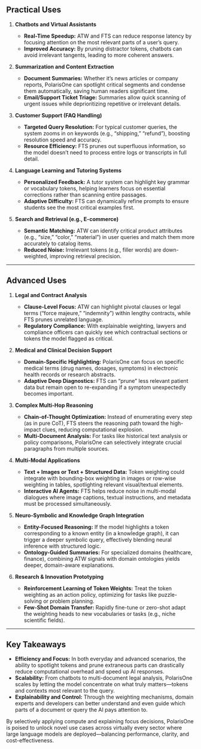 ## Practical Uses

1. **Chatbots and Virtual Assistants**  
   - **Real-Time Speedup:** ATW and FTS can reduce response latency by focusing attention on the most relevant parts of a user’s query.  
   - **Improved Accuracy:** By pruning distractor tokens, chatbots can avoid irrelevant tangents, leading to more coherent answers.

2. **Summarization and Content Extraction**  
   - **Document Summaries:** Whether it’s news articles or company reports, PolarisOne can spotlight critical segments and condense them automatically, saving human readers significant time.  
   - **Email/Support Ticket Triage:** Summaries allow quick scanning of urgent issues while deprioritizing repetitive or irrelevant details.

3. **Customer Support (FAQ Handling)**  
   - **Targeted Query Resolution:** For typical customer queries, the system zooms in on keywords (e.g., “shipping,” “refund”), boosting resolution speed and accuracy.  
   - **Resource Efficiency:** FTS prunes out superfluous information, so the model doesn’t need to process entire logs or transcripts in full detail.

4. **Language Learning and Tutoring Systems**  
   - **Personalized Feedback:** A tutor system can highlight key grammar or vocabulary tokens, helping learners focus on essential corrections rather than scanning entire passages.  
   - **Adaptive Difficulty:** FTS can dynamically refine prompts to ensure students see the most critical examples first.

5. **Search and Retrieval (e.g., E-commerce)**  
   - **Semantic Matching:** ATW can identify critical product attributes (e.g., “size,” “color,” “material”) in user queries and match them more accurately to catalog items.  
   - **Reduced Noise:** Irrelevant tokens (e.g., filler words) are down-weighted, improving retrieval precision.

---

## Advanced Uses

1. **Legal and Contract Analysis**  
   - **Clause-Level Focus:** ATW can highlight pivotal clauses or legal terms (“force majeure,” “indemnity”) within lengthy contracts, while FTS prunes unrelated language.  
   - **Regulatory Compliance:** With explainable weighting, lawyers and compliance officers can quickly see which contractual sections or tokens the model flagged as critical.

2. **Medical and Clinical Decision Support**  
   - **Domain-Specific Highlighting:** PolarisOne can focus on specific medical terms (drug names, dosages, symptoms) in electronic health records or research abstracts.  
   - **Adaptive Deep Diagnostics:** FTS can “prune” less relevant patient data but remain open to re-expanding if a symptom unexpectedly becomes important.

3. **Complex Multi-Hop Reasoning**  
   - **Chain-of-Thought Optimization:** Instead of enumerating every step (as in pure CoT), FTS steers the reasoning path toward the high-impact clues, reducing computational explosion.  
   - **Multi-Document Analysis:** For tasks like historical text analysis or policy comparisons, PolarisOne can selectively integrate crucial paragraphs from multiple sources.

4. **Multi-Modal Applications**  
   - **Text + Images or Text + Structured Data:** Token weighting could integrate with bounding-box weighting in images or row-wise weighting in tables, spotlighting relevant visual/textual elements.  
   - **Interactive AI Agents:** FTS helps reduce noise in multi-modal dialogues where image captions, textual instructions, and metadata must be processed simultaneously.

5. **Neuro-Symbolic and Knowledge Graph Integration**  
   - **Entity-Focused Reasoning:** If the model highlights a token corresponding to a known entity (in a knowledge graph), it can trigger a deeper symbolic query, effectively blending neural inference with structured logic.  
   - **Ontology-Guided Summaries:** For specialized domains (healthcare, finance), combining ATW signals with domain ontologies yields deeper, domain-aware explanations.

6. **Research & Innovation Prototyping**  
   - **Reinforcement Learning of Token Weights:** Treat the token weighting as an action policy, optimizing for tasks like puzzle-solving or problem planning.  
   - **Few-Shot Domain Transfer:** Rapidly fine-tune or zero-shot adapt the weighting heads to new vocabularies or tasks (e.g., niche scientific fields).

---

## Key Takeaways

- **Efficiency and Focus:** In both everyday and advanced scenarios, the ability to spotlight tokens and prune extraneous parts can drastically reduce computational overhead and speed up AI responses.  
- **Scalability:** From chatbots to multi-document legal analysis, PolarisOne scales by letting the model concentrate on what truly matters—tokens and contexts most relevant to the query.  
- **Explainability and Control:** Through the weighting mechanisms, domain experts and developers can better understand and even guide which parts of a document or query the AI pays attention to.  

By selectively applying compute and explaining focus decisions, PolarisOne is poised to unlock novel use cases across virtually every sector where large language models are deployed—balancing performance, clarity, and cost-effectiveness.
